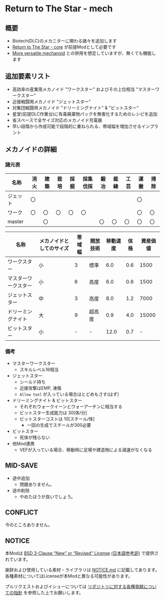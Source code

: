 # Return to The Star - mech

## 概要

- Biotech(DLC)のメカニターに関わる諸々を追加します
- [Return to The Star - core](https://github.com/piet-rian/rtts_core) が前提Modとして必要です
- [More versatile mechanoid](https://github.com/piet-rian/mvm) との併用を想定していますが、無くても機能します

## 追加要素リスト

- 高効率の産業用メカノイド "ワークスター" およびその上位相当 "マスターワークスター"
- 近接戦闘用メカノイド "ジェットスター"
- 対集団戦闘用メカノイド "ドリーミングナイト" & "ビットスター"
- 星堂(前提DLC作業台)に有毒廃棄物パックを無害化するためのレシピを追加
- 省スペースで全サイズ対応のメカノイド充電器
- 早い段階から作成可能で段階的に重ねられる、帯域幅を増加させるインプラント

## メカノイドの詳細

### 諸元表

| 名称 | 消火 | 建築 | 栽培 | 採掘 | 採集伐採 | 鍛冶 | 裁縫 | 工芸 | 運搬 | 掃除 |
|------|------|------|------|------|----------|------|------|------|------|------|
| ジェット | 〇 |  |  |  |  |  |  |  | 〇 |  |
| ワーク | 〇 | 〇 | 〇 | 〇 | 〇 |  |  |  | 〇 | 〇 |
| master |  | 〇 |  |  |  | 〇 | 〇 | 〇 | 〇 | 〇 |

|名称|メカノイドとしてのサイズ|帯域幅|開放技術|移動速度|体格|資産価値|
|-|-|-|-|-|-|-|
|ワークスター|小|3|標準|6.0|0.6|1500|
|マスターワークスター|小|6|高度|6.0|0.6|1500|
|ジェットスター|中|3|高度|8.0|1.2|7000|
|ドリーミングナイト|大|9|超高度|0.9|4.0|15000|
|ビットスター|小|-|-|12.0|0.7|-|

### 備考

- マスターワークスター
  - スキルレベル16相当
- ジェットスター
  - シールド持ち
  - 近接攻撃はEMP, 凍傷
  - `Allow tool` が入っている場合はとどめもさす(はず)
- ドリーミングナイト & ビットスター
  - それぞれウォークイーンとウォーアーチンに相当する
  - ビットスター生成能力は 30\[体/分\]
  - ビットスターコストは 10\[スチール/体\]
    - 一回の生成でスチールが300必要
- ビットスター
  - 死体が残らない
- 他Mod連携
  - VEFが入っている場合、移動時に足場や建造物による減速がなくなる

## MID-SAVE

- 途中追加
  - 問題ありません。
- 途中削除
  - やめたほうが良いでしょう。

## CONFLICT

今のところありません。

## NOTICE

本Modは [BSD 3-Clause “New” or “Revised” License](LICENSE) [(日本語参考訳)](https://licenses.opensource.jp/BSD-3-Clause/BSD-3-Clause.html) で提供されています。

謝辞および使用している素材・ライブラリは [NOTICE.md](NOTICE.md) に記載してあります。
各種素材についてはLicenseが本Modと異なる可能性があります。

プルリクエストおよびイシューについては [リポジトリに対する各種貢献についての指針](https://github.com/piet-rian/.github/blob/main/CONTRIBUTING.md) を参照した上でお願いします。
